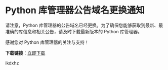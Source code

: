 # Python 库管理器公告域名更换通知

请注意，Python 库管理器的公告域名已经更换。为了确保您能够获取到最新、最准确的库信息和相关公告，请及时下载最新版本的 Python 库管理器。

感谢您对 Python 库管理器的关注与支持！

**下载链接**：[立即下载](https://wz.ikdxhz.top/pyxz)

ikdxhz
